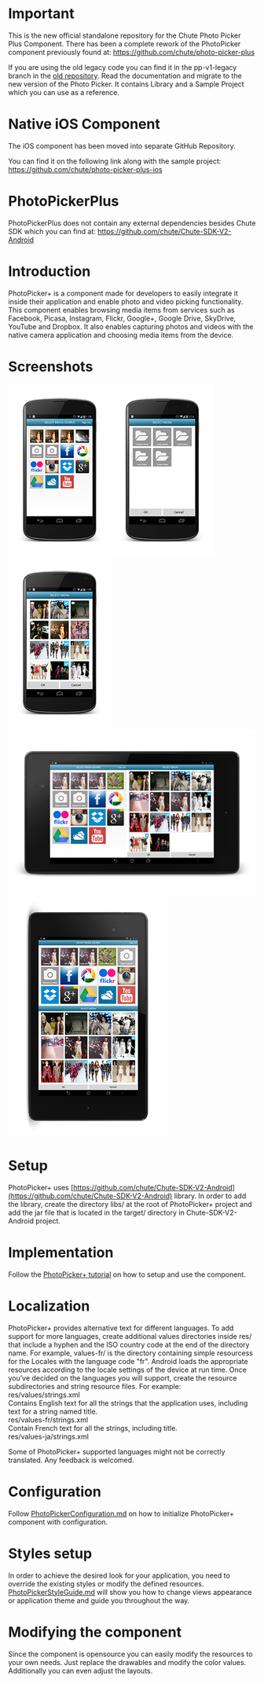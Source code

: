 Important
==========

This is the new official standalone repository for the Chute Photo Picker Plus Component.
There has been a complete rework of the PhotoPicker component previously found at:
https://github.com/chute/photo-picker-plus

If you are using the old legacy code you can find it in the pp-v1-legacy branch in the [old repository](https://github.com/chute/photo-picker-plus).
Read the documentation and migrate to the new version of the Photo Picker. It contains Library and a Sample Project which you can use as a reference.

Native iOS Component
==========

The iOS component has been moved into separate GitHub Repository.

You can find it on the following link along with the sample project:
https://github.com/chute/photo-picker-plus-ios


PhotoPickerPlus
==========

PhotoPickerPlus does not contain any external dependencies besides Chute SDK which you can find at:
https://github.com/chute/Chute-SDK-V2-Android


Introduction
==========

PhotoPicker+ is a component made for developers to easily integrate it inside their application and enable photo and video picking functionality. This component enables browsing media items from services such as Facebook, Picasa, Instagram, Flickr, Google+, Google Drive, SkyDrive, YouTube and Dropbox. It also enables capturing photos and videos with the native camera application and choosing media items from the device.


Screenshots
==========

![nexus_screenshot1](/screenshots/nexus_screenshot1.png)![nexus_screenshot2](/screenshots/nexus_screenshot2.png)![nexus_screenshot3](/screenshots/nexus_screenshot3.png)![nexus_screenshot4](/screenshots/nexus_screenshot4.png)![nexus_screenshot5](/screenshots/nexus_screenshot5.png)

Setup
====

PhotoPicker+ uses [https://github.com/chute/Chute-SDK-V2-Android](https://github.com/chute/Chute-SDK-V2-Android) library. In order to add the library, create the directory libs/ at the root of PhotoPicker+ project and add the jar file that is located in the target/ directory in Chute-SDK-V2-Android project.


Implementation
==========

Follow the [PhotoPicker+ tutorial](/PhotoPickerPlusTutorial) on how to setup and use the component.


Localization
==========

PhotoPicker+ provides alternative text for different languages. 
To add support for more languages, create additional values directories inside res/ that include a hyphen and the ISO country code at the end of the directory name. For example, values-fr/ is the directory containing simple resourcess for the Locales with the language code "fr". Android loads the appropriate resources according to the locale settings of the device at run time.
Once you’ve decided on the languages you will support, create the resource subdirectories and string resource files. For example:  
res/values/strings.xml  
Contains English text for all the strings that the application uses, including text for a string named title.  
res/values-fr/strings.xml  
Contain French text for all the strings, including title.  
res/values-ja/strings.xml  

Some of PhotoPicker+ supported languages might not be correctly translated. Any feedback is welcomed.


Configuration
==========
Follow [PhotoPickerConfiguration.md](PhotoPickerConfiguration.md) on how to initialize PhotoPicker+ component with configuration.


Styles setup
==========

In order to achieve the desired look for your application, you need to override the existing styles or modify the defined resources. [PhotoPickerStyleGuide.md](PhotoPickerStyleGuide.md) will show you how to change views appearance or application theme and guide you throughout the way.


Modifying the component
==========

Since the component is opensource you can easily modify the resources to your own needs. Just replace the drawables and modify the color values. Additionally you can even adjust the layouts.





